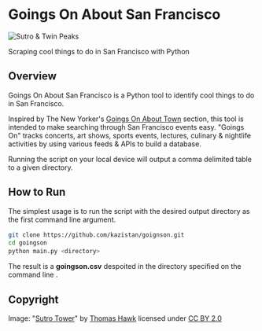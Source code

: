 # Goings On About San Francisco

<img src="./img/twin_peaks.jpg" crossorigin="https://mountsutro.org/library/sutro/hawk-thomas_sutro-tower-twin-peaks-silhouette.jpg" alt="Sutro &amp; Twin Peaks" width=350 height=100>

Scraping cool things to do in San Francisco with Python

## Overview

Goings On About San Francisco is a Python tool to identify cool things to do in San Francisco.

Inspired by The New Yorker's [Goings On About Town](http://www.newyorker.com/goings-on-about-town) section, this tool is intended to make  searching through San Francisco events easy. "Goings On" tracks concerts, art shows, sports events, lectures, culinary &amp; nightlife activities by using various feeds &amp; APIs to build a database.

Running the script on your local device will output a comma delimited table to a given directory.

## How to Run

The simplest usage is to run the script with the desired output directory as the first command line argument.

```bash
git clone https://github.com/kazistan/goignson.git
cd goingson
python main.py <directory>
```

The result is a **goingson.csv** despoited in the directory specified on the command line <direcotry>.

## Copyright

Image: "[Sutro Tower](https://www.flickr.com/photos/thomashawk/73803631/)" by [Thomas Hawk](https://www.flickr.com/photos/thomashawk/) licensed under [CC BY 2.0](https://creativecommons.org/licenses/by-nc/2.0/)
